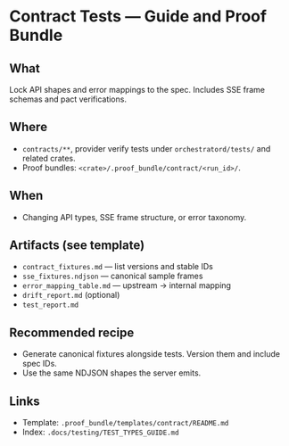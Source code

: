 # Contract Tests — Guide and Proof Bundle

## What
Lock API shapes and error mappings to the spec. Includes SSE frame schemas and pact verifications.

## Where
- `contracts/**`, provider verify tests under `orchestratord/tests/` and related crates.
- Proof bundles: `<crate>/.proof_bundle/contract/<run_id>/`.

## When
- Changing API types, SSE frame structure, or error taxonomy.

## Artifacts (see template)
- `contract_fixtures.md` — list versions and stable IDs
- `sse_fixtures.ndjson` — canonical sample frames
- `error_mapping_table.md` — upstream → internal mapping
- `drift_report.md` (optional)
- `test_report.md`

## Recommended recipe
- Generate canonical fixtures alongside tests. Version them and include spec IDs.
- Use the same NDJSON shapes the server emits.

## Links
- Template: `.proof_bundle/templates/contract/README.md`
- Index: `.docs/testing/TEST_TYPES_GUIDE.md`
